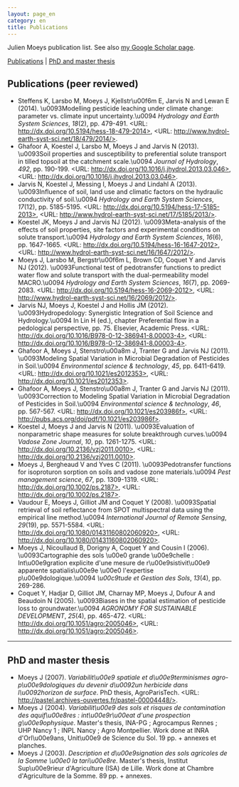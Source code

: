 ```yaml
---
layout: page_en
category: en
title: Publications
---
```


Julien Moeys publication list. See also [my Google Scholar 
page][julienGoogleScholar].

[Publications](#publications) | [PhD and master thesis](#thesis)




Publications (peer reviewed)    <a name="publications"></a>
----------------------------

*   Steffens K, Larsbo M, Moeys J, Kjellstr\u00f6m E, Jarvis N and Lewan E (2014). \u0093Modelling pesticide leaching under climate change: parameter vs.  climate input uncertainty.\u0094 _Hydrology and Earth System Sciences_, *18*(2), pp. 479-491. <URL: http://dx.doi.org/10.5194/hess-18-479-2014>, <URL: http://www.hydrol-earth-syst-sci.net/18/479/2014/>.
*   Ghafoor A, Koestel J, Larsbo M, Moeys J and Jarvis N (2013). \u0093Soil properties and susceptibility to preferential solute transport in tilled topsoil at the catchment scale.\u0094 _Journal of Hydrology_, *492*, pp. 190-199. <URL: http://dx.doi.org/10.1016/j.jhydrol.2013.03.046>, <URL: http://dx.doi.org/10.1016/j.jhydrol.2013.03.046>.
*   Jarvis N, Koestel J, Messing I, Moeys J and Lindahl A (2013). \u0093Influence of soil, land use and climatic factors on the hydraulic conductivity of soil.\u0094 _Hydrology and Earth System Sciences_, *17*(12), pp. 5185-5195. <URL: http://dx.doi.org/10.5194/hess-17-5185-2013>, <URL: http://www.hydrol-earth-syst-sci.net/17/5185/2013/>.
*   Koestel JK, Moeys J and Jarvis NJ (2012). \u0093Meta-analysis of the effects of soil properties, site factors and experimental conditions on solute transport.\u0094 _Hydrology and Earth System Sciences_, *16*(6), pp. 1647-1665. <URL: http://dx.doi.org/10.5194/hess-16-1647-2012>, <URL: http://www.hydrol-earth-syst-sci.net/16/1647/2012/>.
*   Moeys J, Larsbo M, Bergstr\u00f6m L, Brown CD, Coquet Y and Jarvis NJ (2012). \u0093Functional test of pedotransfer functions to predict water flow and solute transport with the dual-permeability model MACRO.\u0094 _Hydrology and Earth System Sciences_, *16*(7), pp. 2069-2083. <URL: http://dx.doi.org/10.5194/hess-16-2069-2012>, <URL: http://www.hydrol-earth-syst-sci.net/16/2069/2012/>.
*   Jarvis NJ, Moeys J, Koestel J and Hollis JM (2012). \u0093Hydropedology: Synergistic Integration of Soil Science and Hydrology.\u0094 In Lin H (ed.), chapter Preferential flow in a pedological perspective, pp. 75. Elsevier, Academic Press. <URL: http://dx.doi.org/10.1016/B978-0-12-386941-8.00003-4>, <URL: http://dx.doi.org/10.1016/B978-0-12-386941-8.00003-4>.
*   Ghafoor A, Moeys J, Stenstro\u00a8m J, Tranter G and Jarvis NJ (2011). \u0093Modeling Spatial Variation in Microbial Degradation of Pesticides in Soil.\u0094 _Environmental science \& technology_, *45*, pp. 6411-6419. <URL: http://dx.doi.org/10.1021/es2012353>, <URL: http://dx.doi.org/10.1021/es2012353>.
*   Ghafoor A, Moeys J, Stenstro\u00a8m J, Tranter G and Jarvis NJ (2011). \u0093Correction to Modeling Spatial Variation in Microbial Degradation of Pesticides in Soil.\u0094 _Environmental science \& technology_, *46*, pp. 567-567. <URL: http://dx.doi.org/10.1021/es203986f>, <URL: http://pubs.acs.org/doi/pdf/10.1021/es203986f>.
*   Koestel J, Moeys J and Jarvis N (2011). \u0093Evaluation of nonparametric shape measures for solute breakthrough curves.\u0094 _Vadose Zone Journal_, *10*, pp. 1261-1275. <URL: http://dx.doi.org/10.2136/vzj2011.0010>, <URL: http://dx.doi.org/10.2136/vzj2011.0010>.
*   Moeys J, Bergheaud V and Yves C (2011). \u0093Pedotransfer functions for isoproturon sorption on soils and vadose zone materials.\u0094 _Pest management science_, *67*, pp. 1309-1319. <URL: http://dx.doi.org/10.1002/ps.2187>, <URL: http://dx.doi.org/10.1002/ps.2187>.
*   Vaudour E, Moeys J, Gilliot JM and Coquet Y (2008). \u0093Spatial retrieval of soil reflectance from SPOT multispectral data using the empirical line method.\u0094 _International Journal of Remote Sensing_, *29*(19), pp. 5571-5584. <URL: http://dx.doi.org/10.1080/01431160802060920>, <URL: http://dx.doi.org/10.1080/01431160802060920>.
*   Moeys J, Nicoullaud B, Dorigny A, Coquet Y and Cousin I (2006). \u0093Cartographie des sols \u00e0 grande \u00e9chelle : Int\u00e9gration explicite d'une mesure de r\u00e9sistivit\u00e9 apparente spatialis\u00e9e \u00e0 l'expertise p\u00e9dologique.\u0094 _\u00c9tude et Gestion des Sols_, *13*(4), pp. 269-286.
*   Coquet Y, Hadjar D, Gilliot JM, Charnay MP, Moeys J, Dufour A and Beaudoin N (2005). \u0093Biases in the spatial estimation of pesticide loss to groundwater.\u0094 _AGRONOMY FOR SUSTAINABLE DEVELOPMENT_, *25*(4), pp. 465-472. <URL: http://dx.doi.org/10.1051/agro:2005046>, <URL: http://dx.doi.org/10.1051/agro:2005046>.




- - - - - - - - - - - - - - - - - - - - - - - - - - - - - - - - -
PhD and master thesis    <a name="thesis"></a>
---------------------

*   Moeys J (2007). _Variabilit\u00e9 spatiale et d\u00e9terminismes agro-p\u00e9dologiques du devenir d\u0092un herbicide dans l\u0092horizon de surface_. PhD thesis, AgroParisTech. <URL: http://pastel.archives-ouvertes.fr/pastel-00004448/>.
*   Moeys J (2004). _Variabilit\u00e9 des sols et risques de contamination des aquif\u00e8res : int\u00e9r\u00eat d'une prospection g\u00e9ophysique_. Master's thesis, INA-PG ; Agrocampus Rennes ; UHP Nancy 1 ; INPL Nancy ; Agro Montpellier. Work done at INRA d'Orl\u00e9ans, Unit\u00e9 de Science du Sol. 19 pp. + annexes et planches.
*   Moeys J (2003). _Description et d\u00e9signation des sols agricoles de la Somme \u00e0 la tari\u00e8re_. Master's thesis, Institut Sup\u00e9rieur d'Agriculture (ISA) de Lille. Work done at Chambre d'Agriculture de la Somme. 89 pp. + annexes.



<!-- List of links -->
[julienGoogleScholar]: http://scholar.google.com/citations?user=cRNn-IMAAAAJ "Julien Moeys - Google Scholar"

